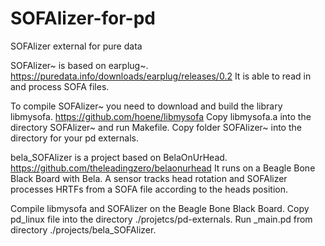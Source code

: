 ﻿# SOFAlizer-for-pd
SOFAlizer external for pure data

SOFAlizer~ is based on earplug~. https://puredata.info/downloads/earplug/releases/0.2
It is able to read in and process SOFA files. 

To compile SOFAlizer~ you need to download and build the library libmysofa.
https://github.com/hoene/libmysofa
Copy libmysofa.a into the directory SOFAlizer~ and run Makefile. 
Copy folder SOFAlizer~ into the directory for your pd externals.

bela_SOFAlizer is a project based on BelaOnUrHead. https://github.com/theleadingzero/belaonurhead
It runs on a Beagle Bone Black Board with Bela.
A sensor tracks head rotation and SOFAlizer processes HRTFs from a SOFA file according to the heads position.

Compile libmysofa and SOFAlizer on the Beagle Bone Black Board.
Copy pd_linux file into the directory ./projetcs/pd-externals.
Run _main.pd from directory ./projects/bela_SOFAlizer.




